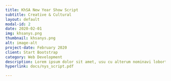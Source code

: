 ```yaml
---
title: KhSA New Year Show Script
subtitle: Creative & Cultural
layout: default
modal-id: 2
date: 2020-02-01
img: khsanys.png
thumbnail: khsanys.png
alt: image-alt
project-date: February 2020
client: Start Bootstrap
category: Web Development
description: Lorem ipsum dolor sit amet, usu cu alterum nominavi lobortis. At duo novum diceret. Tantas apeirian vix et, usu sanctus postulant inciderint ut, populo diceret necessitatibus in vim. Cu eum dicam feugiat noluisse.
hyperlink: docs/nys_script.pdf

---
```


